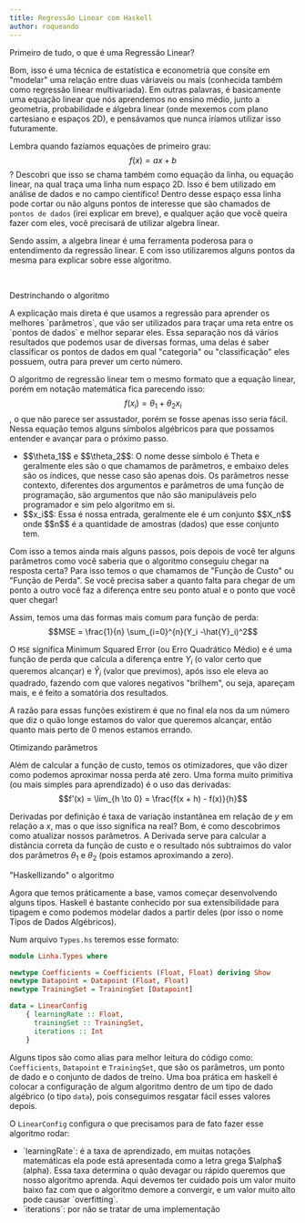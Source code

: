 ```yaml
---
title: Regressão Linear com Haskell
author: roqueando
---
```


<div class='content'>
<p class="title is-2"> Primeiro de tudo, o que é uma Regressão Linear? </p>

Bom, isso é uma técnica de estatística e econometria que consite em "modelar" uma relação entre duas váriaveis ou mais (conhecida também como regressão linear multivariada). Em outras palavras, é basicamente uma equação linear que nós aprendemos no ensino médio, junto a geometria, probabilidade e álgebra linear (onde mexemos com plano cartesiano e espaços 2D), e pensávamos que nunca iríamos utilizar isso futuramente.

Lembra quando fazíamos equações de primeiro grau: $$f(x) = ax + b$$? Descobri que isso se chama também como equação da linha, ou equação linear, na qual traça uma linha num espaço 2D. Isso é bem utilizado em análise de dados e no campo científico! Dentro desse espaço essa linha pode cortar ou não alguns pontos de interesse que são chamados de `pontos de dados` (irei explicar em breve), e qualquer ação que você queira fazer com eles, você precisará de utilizar algebra linear.

Sendo assim, a algebra linear é uma ferramenta poderosa para o entendimento da regressão linear. E com isso utilizaremos alguns pontos da mesma para explicar sobre esse algoritmo.

<br/>
<p class="title is-2">Destrinchando o algoritmo</p>
A explicação mais direta é que usamos a regressão para aprender os melhores `parâmetros`, que vão ser utilizados para traçar uma reta entre os `pontos de dados` e melhor separar eles. Essa separação nos dá vários resultados que podemos usar de diversas formas, uma delas é saber classificar os pontos de dados em qual "categoria" ou "classificação" eles possuem, outra para prever um certo número.

O algoritmo de regressão linear tem o mesmo formato que a equação linear, porém em notação matemática fica parecendo isso: $$f(x_i) = \theta_1 + \theta_2 x_i$$, o que não parece ser assustador, porém se fosse apenas isso seria fácil. Nessa equação temos alguns símbolos algébricos para que possamos entender e avançar para o próximo passo.
<ul>
    <li>
        $$\theta_1$$ e $$\theta_2$$: O nome desse símbolo é Theta e geralmente eles são o que chamamos de parâmetros, e embaixo deles são os índices, que nesse caso são apenas dois. Os parâmetros nesse contexto, diferentes dos argumentos e parâmetros de uma função de programação, são argumentos que não são manipuláveis pelo programador e sim pelo algoritmo em si.
    </li>
    <li>
        $$x_i$$: Essa é nossa entrada, geralmente ele é um conjunto $$X_n$$ onde $$n$$ é a quantidade de amostras (dados) que esse conjunto tem.
    </li>
</ul>
Com isso a temos ainda mais alguns passos, pois depois de você ter alguns parâmetros como você saberia que o algoritmo conseguiu chegar na resposta certa? Para isso temos o que chamamos de "Função de Custo" ou "Função de Perda". Se você precisa saber a quanto falta para chegar de um ponto a outro você faz a diferença entre seu ponto atual e o ponto que você quer chegar!

Assim, temos uma das formas mais comum para função de perda: $$MSE = \frac{1}{n} \sum_{i=0}^{n}(Y_i -\hat{Y}_i)^2$$

O `MSE` significa Minimum Squared Error (ou Erro Quadrático Médio) e é uma função de perda que calcula a diferença entre $Y_i$ (o valor certo que queremos alcançar) e $\hat{Y}_i$ (valor que previmos), após isso ele eleva ao quadrado, fazendo com que valores negativos "brilhem", ou seja, apareçam mais, e é feito a somatória dos resultados.

A razão para essas funções existirem é que no final ela nos da um número que diz o quão longe estamos do valor que queremos alcançar, então quanto mais perto de 0 menos estamos errando.

<p class="title is-2">Otimizando parâmetros</p>

Além de calcular a função de custo, temos os otimizadores, que vão dizer como podemos aproximar nossa perda até zero. Uma forma muito primitiva (ou mais simples para aprendizado) é o uso das derivadas:
$$f'(x) = \lim_{h \to 0} = \frac{f(x + h) - f(x)}{h}$$

Derivadas por definição é taxa de variação instantânea em relação de $y$ em relação a $x$, mas o que isso significa na real? Bom, é como descobrimos como atualizar nossos parâmetros. A Derivada serve para calcular a distância correta da função de custo e o resultado nós subtraimos do valor dos parâmetros $\theta_1$ e $\theta_2$ (pois estamos aproximando a zero).

<p class="title is-2">"Haskellizando" o algoritmo</p>

Agora que temos práticamente a base, vamos começar desenvolvendo alguns tipos. Haskell é bastante conhecido por sua extensibilidade para tipagem e como podemos modelar dados a partir deles (por isso o nome Tipos de Dados Algébricos).

Num arquivo `Types.hs` teremos esse formato:
```haskell
module Linha.Types where

newtype Coefficients = Coefficients (Float, Float) deriving Show
newtype Datapoint = Datapoint (Float, Float)
newtype TrainingSet = TrainingSet [Datapoint]

data = LinearConfig
    { learningRate :: Float,
      trainingSet :: TrainingSet,
      iterations :: Int
    }
```
Alguns tipos são como alias para melhor leitura do código como: `Coefficients`, `Datapoint` e `TrainingSet`, que são os parâmetros, um ponto de dado e o conjunto de dados de treino. Uma boa prática em haskell é colocar a configuração de algum algoritmo dentro de um tipo de dado algébrico (o tipo `data`), pois conseguimos resgatar fácil esses valores depois.

O `LinearConfig` configura o que precisamos para de fato fazer esse algoritmo rodar:
<ul>
    <li>
        `learningRate`: é a taxa de aprendizado, em muitas notações matemáticas ela pode está apresentada como a letra grega $\alpha$ (alpha). Essa taxa determina o quão devagar ou rápido queremos que nosso algoritmo aprenda. Aqui devemos ter cuidado pois um valor muito baixo faz com que o algoritmo demore a convergir, e um valor muito alto pode causar `overfitting`.
    </li>
    <li>
        `iterations`: por não se tratar de uma implementação
    </li>
</ul>
</div>
